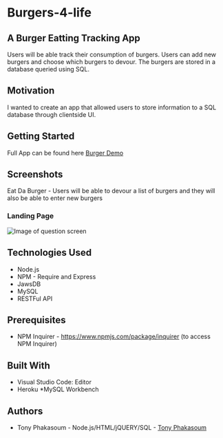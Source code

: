# Burgers-4-life
## A Burger Eatting Tracking App
Users will be able track their consumption of burgers. Users can add new burgers and choose which burgers to devour. The burgers are stored in a database queried using SQL.
## Motivation
I wanted to create an app that allowed users to store information to a SQL database through clientside UI.

## Getting Started
Full App can be found here [Burger Demo](https://stark-temple-90757.herokuapp.com/)

## Screenshots
Eat Da Burger - Users will be able to devour a list of burgers and they will also be able to enter new burgers

### Landing Page

![Image of question screen](https://github.com/tonyphak/Burger/blob/master/public/assets/img/Burger.gif)


## Technologies Used
* Node.js
* NPM - Require and Express
* JawsDB
* MySQL
* RESTFul API
## Prerequisites
* NPM Inquirer - https://www.npmjs.com/package/inquirer (to access NPM Inquirer)
## Built With
* Visual Studio Code: Editor
* Heroku
*MySQL Workbench
## Authors
* Tony Phakasoum - Node.js/HTML/jQUERY/SQL   - [Tony Phakasoum](https://github.com/tonyphak)


